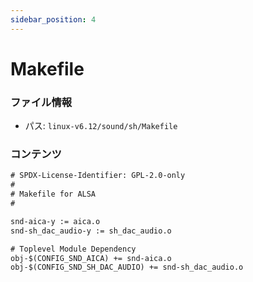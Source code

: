 ```yaml
---
sidebar_position: 4
---
```

# Makefile

### ファイル情報

- パス: `linux-v6.12/sound/sh/Makefile`

### コンテンツ

```txt
# SPDX-License-Identifier: GPL-2.0-only
#
# Makefile for ALSA
#

snd-aica-y := aica.o
snd-sh_dac_audio-y := sh_dac_audio.o

# Toplevel Module Dependency
obj-$(CONFIG_SND_AICA) += snd-aica.o
obj-$(CONFIG_SND_SH_DAC_AUDIO) += snd-sh_dac_audio.o

```

